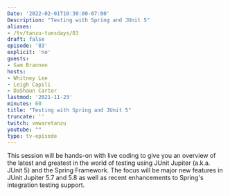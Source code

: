 ```yaml
---
Date: '2022-02-01T10:30:00-07:00'
Description: "Testing with Spring and JUnit 5"
aliases:
- /tv/tanzu-tuesdays/83
draft: false
episode: '83'
explicit: 'no'
guests:
- Sam Brannen
hosts:
- Whitney Lee
- Leigh Capili
- DaShaun Carter
lastmod: '2021-11-23'
minutes: 60
title: "Testing with Spring and JUnit 5"
truncate: ''
twitch: vmwaretanzu
youtube: ""
type: tv-episode
---
```


This session will be hands-on with live coding to give you an overview of the latest and greatest
in the world of testing using JUnit Jupiter (a.k.a. JUnit 5) and the Spring Framework.  The focus 
will be major new features in JUnit Jupiter 5.7 and 5.8 as well as recent enhancements to Spring's 
integration testing support.